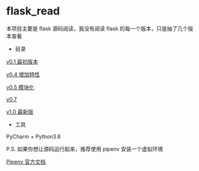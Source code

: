 # flask_read
本项目主要是 flask 源码阅读，我没有阅读 flask 的每一个版本，只是抽了几个版本查看

- 目录

[v0.1 最初版本](https://github.com/yetsing/flask_read/blob/master/doc/v0.1.md)

[v0.4 增加特性](https://github.com/yetsing/flask_read/blob/master/doc/v0.4.md)

[v0.5 模块化](https://github.com/yetsing/flask_read/blob/master/doc/v0.5.md)

[v0.7](https://github.com/yetsing/flask_read/blob/master/doc/v0.7.md)

[v1.0 最新版](https://github.com/yetsing/flask_read/blob/master/doc/v1.0.md)

- 工具

PyCharm  + Python3.6

P.S. 如果你想让源码运行起来，推荐使用 pipenv 安装一个虚拟环境

 [Pipenv 官方文档](https://pipenv.readthedocs.io/)